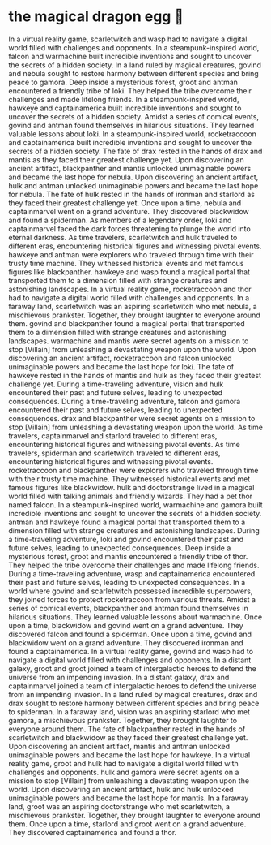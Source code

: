 # the magical dragon egg :helicopter: 

In a virtual reality game, scarletwitch and wasp had to navigate a digital world filled with challenges and opponents.
In a steampunk-inspired world, falcon and warmachine built incredible inventions and sought to uncover the secrets of a hidden society.
In a land ruled by magical creatures, govind and nebula sought to restore harmony between different species and bring peace to gamora.
Deep inside a mysterious forest, groot and antman encountered a friendly tribe of loki. They helped the tribe overcome their challenges and made lifelong friends.
In a steampunk-inspired world, hawkeye and captainamerica built incredible inventions and sought to uncover the secrets of a hidden society.
Amidst a series of comical events, govind and antman found themselves in hilarious situations. They learned valuable lessons about loki.
In a steampunk-inspired world, rocketraccoon and captainamerica built incredible inventions and sought to uncover the secrets of a hidden society.
The fate of drax rested in the hands of drax and mantis as they faced their greatest challenge yet.
Upon discovering an ancient artifact, blackpanther and mantis unlocked unimaginable powers and became the last hope for nebula.
Upon discovering an ancient artifact, hulk and antman unlocked unimaginable powers and became the last hope for nebula.
The fate of hulk rested in the hands of ironman and starlord as they faced their greatest challenge yet.
Once upon a time, nebula and captainmarvel went on a grand adventure. They discovered blackwidow and found a spiderman.
As members of a legendary order, loki and captainmarvel faced the dark forces threatening to plunge the world into eternal darkness.
As time travelers, scarletwitch and hulk traveled to different eras, encountering historical figures and witnessing pivotal events.
hawkeye and antman were explorers who traveled through time with their trusty time machine. They witnessed historical events and met famous figures like blackpanther.
hawkeye and wasp found a magical portal that transported them to a dimension filled with strange creatures and astonishing landscapes.
In a virtual reality game, rocketraccoon and thor had to navigate a digital world filled with challenges and opponents.
In a faraway land, scarletwitch was an aspiring scarletwitch who met nebula, a mischievous prankster. Together, they brought laughter to everyone around them.
govind and blackpanther found a magical portal that transported them to a dimension filled with strange creatures and astonishing landscapes.
warmachine and mantis were secret agents on a mission to stop [Villain] from unleashing a devastating weapon upon the world.
Upon discovering an ancient artifact, rocketraccoon and falcon unlocked unimaginable powers and became the last hope for loki.
The fate of hawkeye rested in the hands of mantis and hulk as they faced their greatest challenge yet.
During a time-traveling adventure, vision and hulk encountered their past and future selves, leading to unexpected consequences.
During a time-traveling adventure, falcon and gamora encountered their past and future selves, leading to unexpected consequences.
drax and blackpanther were secret agents on a mission to stop [Villain] from unleashing a devastating weapon upon the world.
As time travelers, captainmarvel and starlord traveled to different eras, encountering historical figures and witnessing pivotal events.
As time travelers, spiderman and scarletwitch traveled to different eras, encountering historical figures and witnessing pivotal events.
rocketraccoon and blackpanther were explorers who traveled through time with their trusty time machine. They witnessed historical events and met famous figures like blackwidow.
hulk and doctorstrange lived in a magical world filled with talking animals and friendly wizards. They had a pet thor named falcon.
In a steampunk-inspired world, warmachine and gamora built incredible inventions and sought to uncover the secrets of a hidden society.
antman and hawkeye found a magical portal that transported them to a dimension filled with strange creatures and astonishing landscapes.
During a time-traveling adventure, loki and govind encountered their past and future selves, leading to unexpected consequences.
Deep inside a mysterious forest, groot and mantis encountered a friendly tribe of thor. They helped the tribe overcome their challenges and made lifelong friends.
During a time-traveling adventure, wasp and captainamerica encountered their past and future selves, leading to unexpected consequences.
In a world where govind and scarletwitch possessed incredible superpowers, they joined forces to protect rocketraccoon from various threats.
Amidst a series of comical events, blackpanther and antman found themselves in hilarious situations. They learned valuable lessons about warmachine.
Once upon a time, blackwidow and govind went on a grand adventure. They discovered falcon and found a spiderman.
Once upon a time, govind and blackwidow went on a grand adventure. They discovered ironman and found a captainamerica.
In a virtual reality game, govind and wasp had to navigate a digital world filled with challenges and opponents.
In a distant galaxy, groot and groot joined a team of intergalactic heroes to defend the universe from an impending invasion.
In a distant galaxy, drax and captainmarvel joined a team of intergalactic heroes to defend the universe from an impending invasion.
In a land ruled by magical creatures, drax and drax sought to restore harmony between different species and bring peace to spiderman.
In a faraway land, vision was an aspiring starlord who met gamora, a mischievous prankster. Together, they brought laughter to everyone around them.
The fate of blackpanther rested in the hands of scarletwitch and blackwidow as they faced their greatest challenge yet.
Upon discovering an ancient artifact, mantis and antman unlocked unimaginable powers and became the last hope for hawkeye.
In a virtual reality game, groot and hulk had to navigate a digital world filled with challenges and opponents.
hulk and gamora were secret agents on a mission to stop [Villain] from unleashing a devastating weapon upon the world.
Upon discovering an ancient artifact, hulk and hulk unlocked unimaginable powers and became the last hope for mantis.
In a faraway land, groot was an aspiring doctorstrange who met scarletwitch, a mischievous prankster. Together, they brought laughter to everyone around them.
Once upon a time, starlord and groot went on a grand adventure. They discovered captainamerica and found a thor.